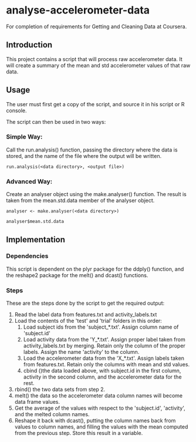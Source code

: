 analyse-accelerometer-data
==========================

For completion of requirements for Getting and Cleaning Data at Coursera.

Introduction
------------
This project contains a script that will process raw accelerometer data. It
will create a summary of the mean and std accelerometer values of that raw
data.

Usage
-----
The user must first get a copy of the script, and source it in his script or
R console.

The script can then be used in two ways:

### Simple Way:
Call the run.analysis() function, passing the directory where the data is
stored, and the name of the file where the output will be written.

```
run.analysis(<data directory>, <output file>)
```

### Advanced Way:
Create an analyser object using the make.analyser() function. The result is
taken from the mean.std.data member of the analyser object.

```
analyser <- make.analyser(<data directory>)

analyser$mean.std.data
```

Implementation
--------------
### Dependencies
This script is dependent on the plyr package for the ddply() function, and the
reshape2 package for the melt() and dcast() functions.

### Steps
These are the steps done by the script to get the required output:

1. Read the label data from features.txt and activity_labels.txt
2. Load the contents of the 'test' and 'trial' folders in this order:
    1. Load subject ids from the 'subject_*.txt'. Assign column name of
       'subject.id'
    2. Load activity data from the 'Y_*.txt'. Assign proper label taken from
       activity_labels.txt by merging. Retain only the column of the proper
       labels. Assign the name 'activity' to the column.
    3. Load the accelerometer data from the 'X_*.txt'. Assign labels taken from
       features.txt. Retain only the columns with mean and std values.
    4. cbind ()the data loaded above, with subject.id in the first column,
       activity in the second column, and the accelerometer data for the rest.
3. rbind() the two data sets from step 2.
4. melt() the data so the accelerometer data column names will become data
   frame values.
5. Get the average of the values with respect to the 'subject.id', 'activity',
   and the melted column names.
6. Reshape it back with dcast(), putting the column names back from values to
   column names, and filling the values with the mean computed from the
   previous step. Store this result in a variable.
